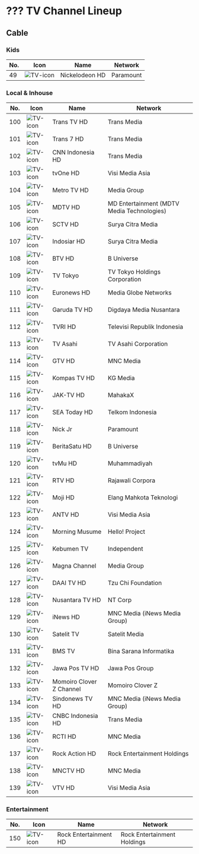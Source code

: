 # ??? TV Channel Lineup
## Cable
### Kids
No. | Icon | Name | Network
-- | -- | -- | --
49 | ![TV-icon](https://github.com/user-attachments/assets/0d3e3170-d7e8-420a-be43-bcaa016cb2be) | Nickelodeon HD | Paramount
### Local & Inhouse
No. | Icon | Name | Network
-- | -- | -- | --
100 | ![TV-icon](https://github.com/user-attachments/assets/0d3e3170-d7e8-420a-be43-bcaa016cb2be) | Trans TV HD | Trans Media
101 | ![TV-icon](https://github.com/user-attachments/assets/0d3e3170-d7e8-420a-be43-bcaa016cb2be) | Trans 7 HD | Trans Media
102 | ![TV-icon](https://github.com/user-attachments/assets/0d3e3170-d7e8-420a-be43-bcaa016cb2be) | CNN Indonesia HD | Trans Media
103 | ![TV-icon](https://github.com/user-attachments/assets/0d3e3170-d7e8-420a-be43-bcaa016cb2be) | tvOne HD | Visi Media Asia
104 | ![TV-icon](https://github.com/user-attachments/assets/0d3e3170-d7e8-420a-be43-bcaa016cb2be) | Metro TV HD | Media Group
105 | ![TV-icon](https://github.com/user-attachments/assets/0d3e3170-d7e8-420a-be43-bcaa016cb2be) | MDTV HD | MD Entertainment (MDTV Media Technologies)
106 | ![TV-icon](https://github.com/user-attachments/assets/0d3e3170-d7e8-420a-be43-bcaa016cb2be) | SCTV HD | Surya Citra Media
107 | ![TV-icon](https://github.com/user-attachments/assets/0d3e3170-d7e8-420a-be43-bcaa016cb2be) | Indosiar HD | Surya Citra Media
108 | ![TV-icon](https://github.com/user-attachments/assets/0d3e3170-d7e8-420a-be43-bcaa016cb2be) | BTV HD | B Universe
109 | ![TV-icon](https://github.com/user-attachments/assets/0d3e3170-d7e8-420a-be43-bcaa016cb2be) | TV Tokyo | TV Tokyo Holdings Corporation
110 | ![TV-icon](https://github.com/user-attachments/assets/0d3e3170-d7e8-420a-be43-bcaa016cb2be) | Euronews HD | Media Globe Networks
111 | ![TV-icon](https://github.com/user-attachments/assets/0d3e3170-d7e8-420a-be43-bcaa016cb2be) | Garuda TV HD | Digdaya Media Nusantara
112 | ![TV-icon](https://github.com/user-attachments/assets/0d3e3170-d7e8-420a-be43-bcaa016cb2be) | TVRI HD | Televisi Republik Indonesia
113 | ![TV-icon](https://github.com/user-attachments/assets/0d3e3170-d7e8-420a-be43-bcaa016cb2be) | TV Asahi | TV Asahi Corporation
114 | ![TV-icon](https://github.com/user-attachments/assets/0d3e3170-d7e8-420a-be43-bcaa016cb2be) | GTV HD | MNC Media
115 | ![TV-icon](https://github.com/user-attachments/assets/0d3e3170-d7e8-420a-be43-bcaa016cb2be) | Kompas TV HD | KG Media
116 | ![TV-icon](https://github.com/user-attachments/assets/0d3e3170-d7e8-420a-be43-bcaa016cb2be) | JAK-TV HD | MahakaX
117 | ![TV-icon](https://github.com/user-attachments/assets/0d3e3170-d7e8-420a-be43-bcaa016cb2be) | SEA Today HD | Telkom Indonesia
118 | ![TV-icon](https://github.com/user-attachments/assets/0d3e3170-d7e8-420a-be43-bcaa016cb2be) | Nick Jr | Paramount
119 | ![TV-icon](https://github.com/user-attachments/assets/0d3e3170-d7e8-420a-be43-bcaa016cb2be) | BeritaSatu HD | B Universe
120 | ![TV-icon](https://github.com/user-attachments/assets/0d3e3170-d7e8-420a-be43-bcaa016cb2be) | tvMu HD | Muhammadiyah
121 | ![TV-icon](https://github.com/user-attachments/assets/0d3e3170-d7e8-420a-be43-bcaa016cb2be) | RTV HD | Rajawali Corpora
122 | ![TV-icon](https://github.com/user-attachments/assets/0d3e3170-d7e8-420a-be43-bcaa016cb2be) | Moji HD | Elang Mahkota Teknologi
123 | ![TV-icon](https://github.com/user-attachments/assets/0d3e3170-d7e8-420a-be43-bcaa016cb2be) | ANTV HD | Visi Media Asia
124 | ![TV-icon](https://github.com/user-attachments/assets/0d3e3170-d7e8-420a-be43-bcaa016cb2be) | Morning Musume | Hello! Project
125 | ![TV-icon](https://github.com/user-attachments/assets/0d3e3170-d7e8-420a-be43-bcaa016cb2be) | Kebumen TV | Independent
126 | ![TV-icon](https://github.com/user-attachments/assets/0d3e3170-d7e8-420a-be43-bcaa016cb2be) | Magna Channel | Media Group
127 | ![TV-icon](https://github.com/user-attachments/assets/0d3e3170-d7e8-420a-be43-bcaa016cb2be) | DAAI TV HD | Tzu Chi Foundation
128 | ![TV-icon](https://github.com/user-attachments/assets/0d3e3170-d7e8-420a-be43-bcaa016cb2be) | Nusantara TV HD | NT Corp
129 | ![TV-icon](https://github.com/user-attachments/assets/0d3e3170-d7e8-420a-be43-bcaa016cb2be) | iNews HD | MNC Media (iNews Media Group)
130 | ![TV-icon](https://github.com/user-attachments/assets/0d3e3170-d7e8-420a-be43-bcaa016cb2be) | Satelit TV | Satelit Media
131 | ![TV-icon](https://github.com/user-attachments/assets/0d3e3170-d7e8-420a-be43-bcaa016cb2be) | BMS TV | Bina Sarana Informatika
132 | ![TV-icon](https://github.com/user-attachments/assets/0d3e3170-d7e8-420a-be43-bcaa016cb2be) | Jawa Pos TV HD | Jawa Pos Group
133 | ![TV-icon](https://github.com/user-attachments/assets/0d3e3170-d7e8-420a-be43-bcaa016cb2be) | Momoiro Clover Z Channel | Momoiro Clover Z
134 | ![TV-icon](https://github.com/user-attachments/assets/0d3e3170-d7e8-420a-be43-bcaa016cb2be) | Sindonews TV HD | MNC Media (iNews Media Group)
135 | ![TV-icon](https://github.com/user-attachments/assets/0d3e3170-d7e8-420a-be43-bcaa016cb2be) | CNBC Indonesia HD | Trans Media
136 | ![TV-icon](https://github.com/user-attachments/assets/0d3e3170-d7e8-420a-be43-bcaa016cb2be) | RCTI HD | MNC Media
137 | ![TV-icon](https://github.com/user-attachments/assets/0d3e3170-d7e8-420a-be43-bcaa016cb2be) | Rock Action HD | Rock Entertainment Holdings
138 | ![TV-icon](https://github.com/user-attachments/assets/0d3e3170-d7e8-420a-be43-bcaa016cb2be) | MNCTV HD | MNC Media
139 | ![TV-icon](https://github.com/user-attachments/assets/0d3e3170-d7e8-420a-be43-bcaa016cb2be) | VTV HD | Visi Media Asia
### Entertainment
No. | Icon | Name | Network
-- | -- | -- | --
150 | ![TV-icon](https://github.com/user-attachments/assets/0d3e3170-d7e8-420a-be43-bcaa016cb2be) | Rock Entertainment HD | Rock Entertainment Holdings
